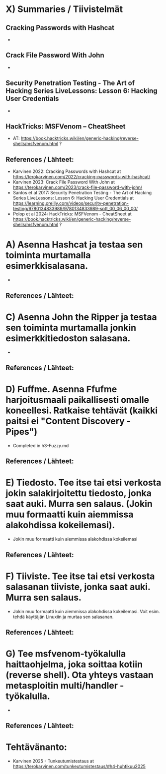 # X) Summaries / Tiivistelmät

## Cracking Passwords with Hashcat
-
## Crack File Password With John
-
##  Security Penetration Testing - The Art of Hacking Series LiveLessons: Lesson 6: Hacking User Credentials
-
## HackTricks: MSFVenom – CheatSheet
- AT: https://book.hacktricks.wiki/en/generic-hacking/reverse-shells/msfvenom.html  ?

## References / Lähteet:
- Karvinen 2022: Cracking Passwords with Hashcat at https://terokarvinen.com/2022/cracking-passwords-with-hashcat/ 
- Karvinen 2023: Crack File Password With John at https://terokarvinen.com/2023/crack-file-password-with-john/ 
- Santos et al 2017: Security Penetration Testing - The Art of Hacking Series LiveLessons: Lesson 6: Hacking User Credentials at https://learning.oreilly.com/videos/security-penetration-testing/9780134833989/9780134833989-sptt_00_06_00_00/ 
- Polop et al 2024: HackTricks: MSFVenom - CheatSheet at https://book.hacktricks.wiki/en/generic-hacking/reverse-shells/msfvenom.html ?


# A) Asenna Hashcat ja testaa sen toiminta murtamalla esimerkkisalasana.
-
## References / Lähteet:


# C) Asenna John the Ripper ja testaa sen toiminta murtamalla jonkin esimerkkitiedoston salasana.
-

## References / Lähteet:

# D) Fuffme. Asenna Ffufme harjoitusmaali paikallisesti omalle koneellesi. Ratkaise tehtävät (kaikki paitsi ei "Content Discovery - Pipes")
- Completed in h3-Fuzzy.md

## References / Lähteet:

# E) Tiedosto. Tee itse tai etsi verkosta jokin salakirjoitettu tiedosto, jonka saat auki. Murra sen salaus. (Jokin muu formaatti kuin aiemmissa alakohdissa kokeilemasi).
- Jokin muu formaatti kuin aiemmissa alakohdissa kokeilemasi

## References / Lähteet:

# F) Tiiviste. Tee itse tai etsi verkosta salasanan tiiviste, jonka saat auki. Murra sen salaus.
- Jokin muu formaatti kuin aiemmissa alakohdissa kokeilemasi. Voit esim. tehdä käyttäjän Linuxiin ja murtaa sen salasanan.

## References / Lähteet:


# G) Tee msfvenom-työkalulla haittaohjelma, joka soittaa kotiin (reverse shell). Ota yhteys vastaan metasploitin multi/handler -työkalulla.
- 

## References / Lähteet:


# Tehtävänanto:
- Karvinen 2025 - Tunkeutumistestaus at https://terokarvinen.com/tunkeutumistestaus/#h4-huhtikuu2025

